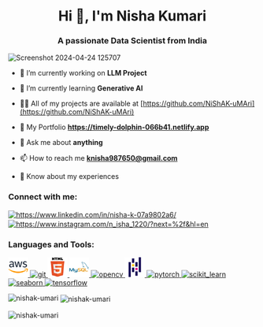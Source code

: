 
<h1 align="center">Hi 👋, I'm Nisha Kumari</h1>
<h3 align="center">A passionate Data Scientist from India</h3>

![Screenshot 2024-04-24 125707](https://github.com/NiShAK-uMAri/NiShAK-uMAri/assets/108484547/fad06b7b-1c7d-489b-aa30-9cfb083bdf9a)

- 🔭 I’m currently working on **LLM Project**

- 🌱 I’m currently learning **Generative AI**

- 👨‍💻 All of my projects are available at [https://github.com/NiShAK-uMAri](https://github.com/NiShAK-uMAri)

- 📝 My Portfolio **https://timely-dolphin-066b41.netlify.app**

- 💬 Ask me about **anything**

- 📫 How to reach me **knisha987650@gmail.com**

- 📄 Know about my experiences 

<h3 align="left">Connect with me:</h3>
<p align="left">
<a href="https://linkedin.com/in/https://www.linkedin.com/in/nisha-k-07a9802a6/" target="blank"><img align="center" src="https://raw.githubusercontent.com/rahuldkjain/github-profile-readme-generator/master/src/images/icons/Social/linked-in-alt.svg" alt="https://www.linkedin.com/in/nisha-k-07a9802a6/" height="30" width="40" /></a>
<a href="https://instagram.com/https://www.instagram.com/n_isha_1220/?next=%2f&hl=en" target="blank"><img align="center" src="https://raw.githubusercontent.com/rahuldkjain/github-profile-readme-generator/master/src/images/icons/Social/instagram.svg" alt="https://www.instagram.com/n_isha_1220/?next=%2f&hl=en" height="30" width="40" /></a>
</p>

<h3 align="left">Languages and Tools:</h3>
<p align="left"> <a href="https://aws.amazon.com" target="_blank" rel="noreferrer"> <img src="https://raw.githubusercontent.com/devicons/devicon/master/icons/amazonwebservices/amazonwebservices-original-wordmark.svg" alt="aws" width="40" height="40"/> </a> <a href="https://git-scm.com/" target="_blank" rel="noreferrer"> <img src="https://www.vectorlogo.zone/logos/git-scm/git-scm-icon.svg" alt="git" width="40" height="40"/> </a> <a href="https://www.w3.org/html/" target="_blank" rel="noreferrer"> <img src="https://raw.githubusercontent.com/devicons/devicon/master/icons/html5/html5-original-wordmark.svg" alt="html5" width="40" height="40"/> </a> <a href="https://www.mysql.com/" target="_blank" rel="noreferrer"> <img src="https://raw.githubusercontent.com/devicons/devicon/master/icons/mysql/mysql-original-wordmark.svg" alt="mysql" width="40" height="40"/> </a> <a href="https://opencv.org/" target="_blank" rel="noreferrer"> <img src="https://www.vectorlogo.zone/logos/opencv/opencv-icon.svg" alt="opencv" width="40" height="40"/> </a> <a href="https://pandas.pydata.org/" target="_blank" rel="noreferrer"> <img src="https://raw.githubusercontent.com/devicons/devicon/2ae2a900d2f041da66e950e4d48052658d850630/icons/pandas/pandas-original.svg" alt="pandas" width="40" height="40"/> </a> <a href="https://pytorch.org/" target="_blank" rel="noreferrer"> <img src="https://www.vectorlogo.zone/logos/pytorch/pytorch-icon.svg" alt="pytorch" width="40" height="40"/> </a> <a href="https://scikit-learn.org/" target="_blank" rel="noreferrer"> <img src="https://upload.wikimedia.org/wikipedia/commons/0/05/Scikit_learn_logo_small.svg" alt="scikit_learn" width="40" height="40"/> </a> <a href="https://seaborn.pydata.org/" target="_blank" rel="noreferrer"> <img src="https://seaborn.pydata.org/_images/logo-mark-lightbg.svg" alt="seaborn" width="40" height="40"/> </a> <a href="https://www.tensorflow.org" target="_blank" rel="noreferrer"> <img src="https://www.vectorlogo.zone/logos/tensorflow/tensorflow-icon.svg" alt="tensorflow" width="40" height="40"/> </a> </p>

<p><img align="left" src="https://github-readme-stats.vercel.app/api/top-langs?username=nishak-umari&show_icons=true&locale=en&layout=compact" alt="nishak-umari" /></p>

<p>&nbsp;<img align="center" src="https://github-readme-stats.vercel.app/api?username=nishak-umari&show_icons=true&locale=en" alt="nishak-umari" /></p>

<p><img align="center" src="https://github-readme-streak-stats.herokuapp.com/?user=nishak-umari&" alt="nishak-umari" /></p>
